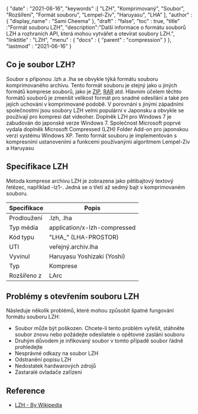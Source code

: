 {
  "date" : "2021-06-16",
  "keywords" :[ "LZH", "Komprimovaný", "Soubor", "Rozšíření", "Formát souboru", "Lempel-Ziv", "Haruyasu", "LHA" ],
  "author" : {
    "display_name" : "Sami Cheema"
},
  "draft" : "false",
  "toc" : true,
  "title" :"Formát souboru LZH",
  "description":"Další informace o formátu souborů LZH a rozhraních API, která mohou vytvářet a otevírat soubory LZH.",
  "linktitle" : "LZH",
  "menu" : {
    "docs" : {
      "parent" : "compression"
}
},
  "lastmod" : "2021-06-16"
}

## Co je soubor LZH? ##

Soubor s příponou .lzh a .lha se obvykle týká formátu souboru komprimovaného archivu. Tento formát souboru je stejný jako u jiných formátů komprese souborů, jako je [ZIP](/cs/compression/zip/), [RAR](/cs/compression/rar/) atd. Hlavním účelem těchto formátů souborů je zmenšit velikost formát pro snadné odesílání a také pro jejich uchování v komprimované podobě. V porovnání s jinými západními společnostmi jsou soubory LZH velmi populární v Japonsku a obvykle se používají pro kompresi dat videoher. Doplněk LZH pro Windows 7 je zabudován do japonské verze Windows 7. Společnost Microsoft poprvé vydala doplněk Microsoft Compressed (LZH) Folder Add-on pro japonskou verzi systému Windows XP. Tento formát souboru je implementován s kompresními ustanoveními a funkcemi používanými algoritmem Lempel-Ziv a Haruyasu

## Specifikace LZH ##

Metoda komprese archivu LZH je zobrazena jako pětibajtový textový řetězec, například -lz1-. Jedná se o třetí až sedmý bajt v komprimovaném souboru.

|Specifikace|Popis|
---|---|
|Prodloužení | .lzh, .lha|
|Typ média| application/x-lzh-compressed|
|Kód typu| "LHA_" (LHA-PROSTOR)|
|UTI| veřejný.archiv.lha|
|Vyvinul| Haruyasu Yoshizaki (Yoshi)|
|Typ| Komprese|
|Rozšířeno z| LArc|

## Problémy s otevřením souboru LZH ##

Následuje několik problémů, které mohou způsobit špatné fungování formátu souboru LZH:
  

* Soubor může být poškozen. Chcete-li tento problém vyřešit, stáhněte soubor znovu nebo požádejte odesílatele o opětovné zaslání souboru
* Druhým důvodem je infikovaný soubor v tomto případě soubor řádně prohledejte
* Nesprávné odkazy na soubor LZH
* Odstranění popisu LZH
* Nedostatek hardwarových zdrojů
* Zastaralé ovladače zařízení

## Reference ##

* [LZH - By Wikipedia](https://en.wikipedia.org/wiki/LHA_(file_format))
